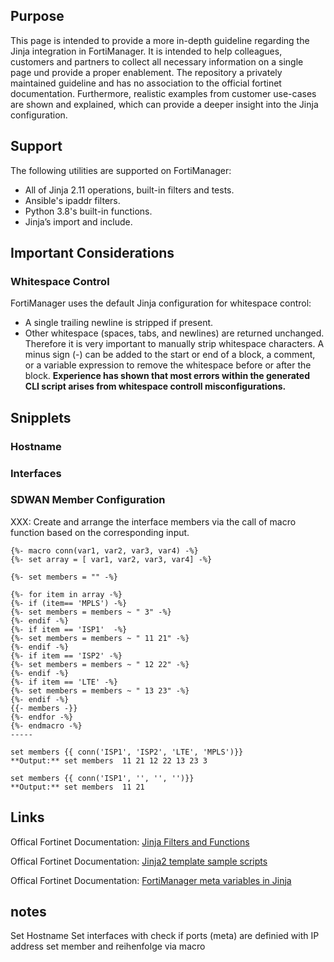 ## Purpose
This page is intended to provide a more in-depth guideline regarding the Jinja integration in FortiManager.
It is intended to help colleagues, customers and partners to collect all necessary information on a single page und provide a proper enablement.
The repository a privately maintained guideline and has no association to the official fortinet documentation.
Furthermore, realistic examples from customer use-cases are shown and explained, which can provide a deeper insight into the Jinja configuration.


## Support
The following utilities are supported on FortiManager:
- All of Jinja 2.11 operations, built-in filters and tests.
- Ansible's ipaddr filters.
- Python 3.8's built-in functions.
- Jinja’s import and include.


## Important Considerations
### Whitespace Control
FortiManager uses the default Jinja configuration for whitespace control:
- A single trailing newline is stripped if present.
- Other whitespace (spaces, tabs, and newlines) are returned unchanged.
Therefore it is very important to manually strip whitespace characters. A minus sign (-) can be added to the start or end of a block, a comment, or a variable expression to remove the whitespace before or after the block.
**Experience has shown that most errors within the generated CLI script arises from whitespace controll misconfigurations.** 


## Snipplets
### Hostname
### Interfaces
### SDWAN Member Configuration
XXX: Create and arrange the interface members via the call of macro function based on the corresponding input.
```
{%- macro conn(var1, var2, var3, var4) -%}
{%- set array = [ var1, var2, var3, var4] -%}

{%- set members = "" -%} 

{%- for item in array -%}
{%- if (item== 'MPLS') -%} 
{%- set members = members ~ " 3" -%}
{%- endif -%}
{%- if item == 'ISP1'  -%}
{%- set members = members ~ " 11 21" -%}
{%- endif -%}
{%- if item == 'ISP2' -%} 
{%- set members = members ~ " 12 22" -%}
{%- endif -%}
{%- if item == 'LTE' -%} 
{%- set members = members ~ " 13 23" -%}
{%- endif -%}
{{- members -}}
{%- endfor -%}
{%- endmacro -%}
-----

set members {{ conn('ISP1', 'ISP2', 'LTE', 'MPLS')}}
**Output:** set members  11 21 12 22 13 23 3

set members {{ conn('ISP1', '', '', '')}}
**Output:** set members  11 21
```

## Links
Offical Fortinet Documentation: [Jinja Filters and Functions](https://docs.fortinet.com/document/fortimanager/7.4.1/jinja-filters-and-functions/130068/supported-filters-and-functions)

Offical Fortinet Documentation: [Jinja2 template sample scripts](https://docs.fortinet.com/document/fortimanager/7.2.0/new-features/761880/jinja2-template-sample-scripts)

Offical Fortinet Documentation: [FortiManager meta variables in Jinja](https://docs.fortinet.com/document/fortimanager/7.4.1/jinja-filters-and-functions/456481/fortimanager-meta-variables-in-jinja)

## notes
Set Hostname
Set interfaces with check if ports (meta) are definied with IP address
set member and reihenfolge via macro
